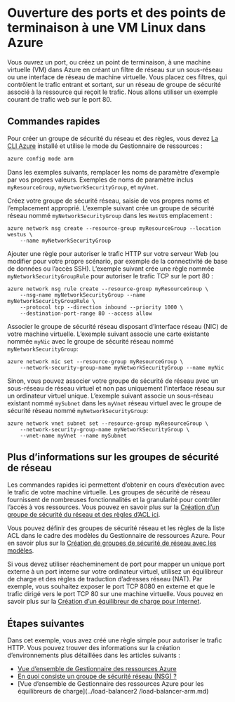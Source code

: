 <properties
   pageTitle="Ouvrir les ports et les points de terminaison à une VM Linux | Microsoft Azure"
   description="Découvrez comment ouvrir un port / créer un point de terminaison de votre VM Linux en utilisant le modèle de déploiement d’Azure resource manager et la CLI Azure"
   services="virtual-machines-linux"
   documentationCenter=""
   authors="iainfoulds"
   manager="timlt"
   editor=""/>

<tags
   ms.service="virtual-machines-linux"
   ms.devlang="na"
   ms.topic="article"
   ms.tgt_pltfrm="vm-linux"
   ms.workload="infrastructure-services"
   ms.date="10/27/2016"
   ms.author="iainfou"/>

# <a name="opening-ports-and-endpoints-to-a-linux-vm-in-azure"></a>Ouverture des ports et des points de terminaison à une VM Linux dans Azure
Vous ouvrez un port, ou créez un point de terminaison, à une machine virtuelle (VM) dans Azure en créant un filtre de réseau sur un sous-réseau ou une interface de réseau de machine virtuelle. Vous placez ces filtres, qui contrôlent le trafic entrant et sortant, sur un réseau de groupe de sécurité associé à la ressource qui reçoit le trafic. Nous allons utiliser un exemple courant de trafic web sur le port 80.

## <a name="quick-commands"></a>Commandes rapides
Pour créer un groupe de sécurité du réseau et des règles, vous devez [La CLI Azure](../xplat-cli-install.md) installé et utilise le mode du Gestionnaire de ressources :

```bash
azure config mode arm
```

Dans les exemples suivants, remplacer les noms de paramètre d’exemple par vos propres valeurs. Exemples de noms de paramètre inclus `myResourceGroup`, `myNetworkSecurityGroup`, et `myVnet`.

Créez votre groupe de sécurité réseau, saisie de vos propres noms et l’emplacement approprié. L’exemple suivant crée un groupe de sécurité réseau nommé `myNetworkSecurityGroup` dans les `WestUS` emplacement :

```
azure network nsg create --resource-group myResourceGroup --location westus \
    --name myNetworkSecurityGroup
```

Ajouter une règle pour autoriser le trafic HTTP sur votre serveur Web (ou modifier pour votre propre scénario, par exemple de la connectivité de base de données ou l’accès SSH). L’exemple suivant crée une règle nommée `myNetworkSecurityGroupRule` pour autoriser le trafic TCP sur le port 80 :

```
azure network nsg rule create --resource-group myResourceGroup \
    --nsg-name myNetworkSecurityGroup --name myNetworkSecurityGroupRule \
    --protocol tcp --direction inbound --priority 1000 \
    --destination-port-range 80 --access allow
```

Associer le groupe de sécurité réseau disposant d’interface réseau (NIC) de votre machine virtuelle. L’exemple suivant associe une carte existante nommée `myNic` avec le groupe de sécurité réseau nommé `myNetworkSecurityGroup`:

```
azure network nic set --resource-group myResourceGroup \
    --network-security-group-name myNetworkSecurityGroup --name myNic
```

Sinon, vous pouvez associer votre groupe de sécurité de réseau avec un sous-réseau de réseau virtuel et non pas uniquement l’interface réseau sur un ordinateur virtuel unique. L’exemple suivant associe un sous-réseau existant nommé `mySubnet` dans les `myVnet` réseau virtuel avec le groupe de sécurité réseau nommé `myNetworkSecurityGroup`:

```
azure network vnet subnet set --resource-group myResourceGroup \
    --network-security-group-name myNetworkSecurityGroup \
    --vnet-name myVnet --name mySubnet
```

## <a name="more-information-on-network-security-groups"></a>Plus d’informations sur les groupes de sécurité de réseau
Les commandes rapides ici permettent d’obtenir en cours d’exécution avec le trafic de votre machine virtuelle. Les groupes de sécurité de réseau fournissent de nombreuses fonctionnalités et la granularité pour contrôler l’accès à vos ressources. Vous pouvez en savoir plus sur la [Création d’un groupe de sécurité du réseau et des règles d’ACL ici](../virtual-network/virtual-networks-create-nsg-arm-cli.md).

Vous pouvez définir des groupes de sécurité réseau et les règles de la liste ACL dans le cadre des modèles du Gestionnaire de ressources Azure. Pour en savoir plus sur la [Création de groupes de sécurité de réseau avec les modèles](../virtual-network/virtual-networks-create-nsg-arm-template.md).

Si vous devez utiliser réacheminement de port pour mapper un unique port externe à un port interne sur votre ordinateur virtuel, utilisez un équilibreur de charge et des règles de traduction d’adresses réseau (NAT). Par exemple, vous souhaitez exposer le port TCP 8080 en externe et que le trafic dirigé vers le port TCP 80 sur une machine virtuelle. Vous pouvez en savoir plus sur la [Création d’un équilibreur de charge pour Internet](../load-balancer/load-balancer-get-started-internet-arm-cli.md).

## <a name="next-steps"></a>Étapes suivantes
Dans cet exemple, vous avez créé une règle simple pour autoriser le trafic HTTP. Vous pouvez trouver des informations sur la création d’environnements plus détaillées dans les articles suivants :

- [Vue d’ensemble de Gestionnaire des ressources Azure](../azure-resource-manager/resource-group-overview.md)
- [En quoi consiste un groupe de sécurité réseau (NSG) ?](../virtual-network/virtual-networks-nsg.md)
- [Vue d’ensemble de Gestionnaire des ressources Azure pour les équilibreurs de charge](../load-balancer2    /load-balancer-arm.md)